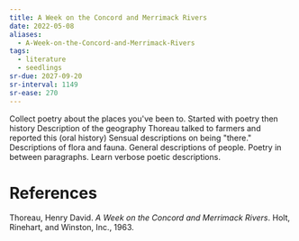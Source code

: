 ```yaml
---
title: A Week on the Concord and Merrimack Rivers
date: 2022-05-08
aliases:
  - A-Week-on-the-Concord-and-Merrimack-Rivers
tags:
  - literature
  - seedlings
sr-due: 2027-09-20
sr-interval: 1149
sr-ease: 270
---
```

Collect poetry about the places you've been to.
Started with poetry then history
Description of the geography
Thoreau talked to farmers and reported this (oral history)
Sensual descriptions on being "there."
Descriptions of flora and fauna.
General descriptions of people.
Poetry in between paragraphs.
Learn verbose poetic descriptions.

# References

Thoreau, Henry David. _A Week on the Concord and Merrimack Rivers_. Holt, Rinehart, and Winston, Inc., 1963.